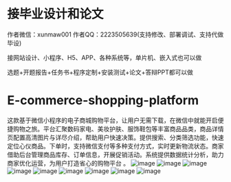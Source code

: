 # 接毕业设计和论文
作者微信：xunmaw001  作者QQ：2223505639(支持修改、部署调试、支持代做毕设)

接网站设计、小程序、H5、APP、各种系统等，单片机、嵌入式也可以做

选题+开题报告+任务书+程序定制+安装测试+论文+答辩PPT都可以做
# E-commerce-shopping-platform
这款基于微信小程序的电子商城购物平台，让用户无需下载，在微信中就能开启便捷购物之旅。平台汇聚数码家电、美妆护肤、服饰鞋包等丰富商品品类，商品详情页配置高清图片与详尽介绍，帮助用户快速决策。提供搜索、分类筛选功能，快速定位心仪商品。下单时，支持微信支付等多种支付方式，实时更新物流状态。商家借助后台管理商品库存、订单信息，开展促销活动。系统提供数据统计分析，助力商家优化运营，为用户打造省心的购物平台 。
![image](https://github.com/user-attachments/assets/d46d36b8-b5ed-4845-a4cd-201bf0eaae77)
![image](https://github.com/user-attachments/assets/2e098d3c-bc0d-40ff-90cb-b2dd2e7e4f8d)
![image](https://github.com/user-attachments/assets/25435199-ee91-475a-b406-ac07fb906597)
![image](https://github.com/user-attachments/assets/30026970-57fe-4d54-96ab-5a54a1b1f991)
![image](https://github.com/user-attachments/assets/c3446f66-96ec-4925-83cb-7630d5911f46)
![image](https://github.com/user-attachments/assets/03974cd2-37d5-4cc6-8789-a84c3fe23cbb)
![image](https://github.com/user-attachments/assets/e5069253-a136-4e47-996e-4c23df391cea)
![image](https://github.com/user-attachments/assets/8eac741b-f451-4ba9-9ec6-69d09f7620a6)
![image](https://github.com/user-attachments/assets/aef62ed5-4999-406d-906d-e7907dffb358)
